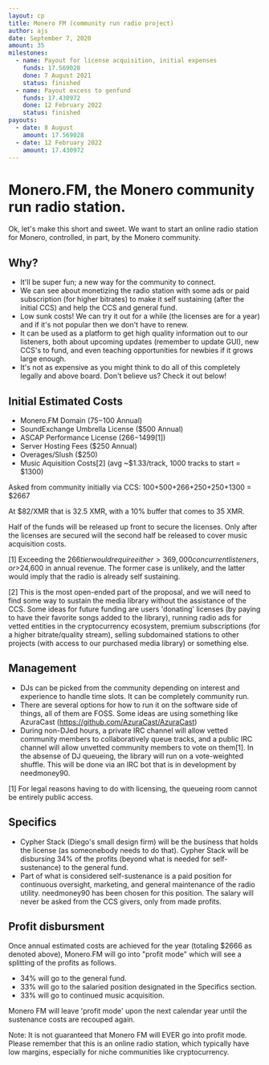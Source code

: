 ```yaml
---
layout: cp
title: Monero FM (community run radio project)
author: ajs
date: September 7, 2020
amount: 35
milestones:
  - name: Payout for license acquisition, initial expenses
    funds: 17.569028
    done: 7 August 2021
    status: finished
  - name: Payout excess to genfund
    funds: 17.430972
    done: 12 February 2022
    status: finished
payouts:
  - date: 8 August 
    amount: 17.569028
  - date: 12 February 2022
    amount: 17.430972
---
```


# Monero.FM, the Monero community run radio station.

Ok, let's make this short and sweet. We want to start an online radio station for Monero, controlled, in part, by the Monero community.

## Why? 
- It'll be super fun; a new way for the community to connect. 
- We can see about monetizing the radio station with some ads or paid subscription (for higher bitrates) to make it self sustaining (after the initial CCS) and help the CCS and general fund.
- Low sunk costs! We can try it out for a while (the licenses are for a year) and if it's not popular then we don't have to renew.
- It can be used as a platform to get high quality information out to our listeners, both about upcoming updates (remember to update GUI), new CCS's to fund, and even teaching opportunities for newbies if it grows large enough.
- It's not as expensive as you might think to do all of this completely legally and above board. Don't believe us? Check it out below!


## Initial Estimated Costs
- Monero.FM Domain ($75-$100 Annual)
- SoundExchange Umbrella License ($500 Annual)
- ASCAP Performance License ($266-$1499[1])
- Server Hosting Fees ($250 Annual)
- Overages/Slush ($250)
- Music Aquisition Costs[2] (avg ~$1.33/track, 1000 tracks to start = $1300)

Asked from community initially via CCS: 100+500+266+250+250+1300 = $2667

At $82/XMR that is 32.5 XMR, with a 10% buffer that comes to 35 XMR.

Half of the funds will be released up front to secure the licenses. Only after the licenses are secured will the second half be released to cover music acquisition costs.


[1] Exceeding the $266 tier would require either >369,000 concurrent listeners, or >$24,600 in annual revenue. The former case is unlikely, and the latter would imply that the radio is already self sustaining. 

[2] This is the most open-ended part of the proposal, and we will need to find some way to sustain the media library without the assistance of the CCS. Some ideas for future funding are users 'donating' licenses (by paying to have their favorite songs added to the library), running radio ads for vetted entities in the cryptocurrency ecosystem, premium subscriptions (for a higher bitrate/quality stream), selling subdomained stations to other projects (with access to our purchased media library) or something else.

## Management
- DJs can be picked from the community depending on interest and experience to handle time slots. It can be completely community run.
- There are several options for how to run it on the software side of things, all of them are FOSS. Some ideas are using something like AzuraCast (https://github.com/AzuraCast/AzuraCast)
- During non-DJed hours, a private IRC channel will allow vetted community members to collaboratively queue tracks, and a public IRC channel will allow unvetted community members to vote on them[1]. In the absense of DJ queueing, the library will run on a vote-weighted shuffle. This will be done via an IRC bot that is in development by needmoney90.

[1] For legal reasons having to do with licensing, the queueing room cannot be entirely public access.

## Specifics
- Cypher Stack (Diego's small design firm) will be the business that holds the license (as someonebody needs to do that). Cypher Stack will be disbursing 34% of the profits (beyond what is needed for self-sustenance) to the general fund.
- Part of what is considered self-sustenance is a paid position for continuous oversight, marketing, and general maintenance of the radio utility. needmoney90 has been chosen for this position. The salary will never be asked from the CCS givers, only from made profits.

## Profit disbursment
Once annual estimated costs are achieved for the year (totaling $2666 as denoted above), Monero.FM will go into "profit mode" which will see a splitting of the profits as follows.
- 34% will go to the general fund.
- 33% will go to the salaried position designated in the Specifics section.
- 33% will go to continued music acquisition.

Monero FM will leave 'profit mode' upon the next calendar year until the sustenance costs are recouped again.

Note: It is not guaranteed that Monero FM will EVER go into profit mode. Please remember that this is an online radio station, which typically have low margins, especially for niche communities like cryptocurrency.
